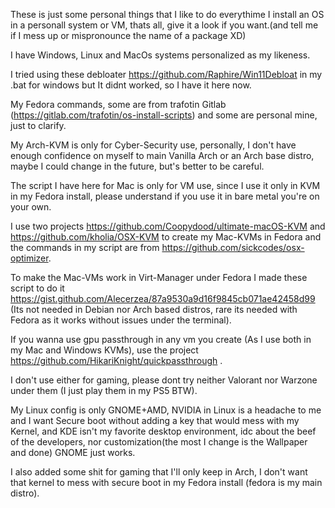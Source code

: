 These is just some personal things that I like to do everythime I install an OS in a personall system or VM, thats all, give it a look if you want.(and tell me if I mess up or mispronounce the name of a package XD)

I have Windows, Linux and MacOs systems personalized as my likeness.

I tried using these debloater https://github.com/Raphire/Win11Debloat in my .bat for windows but It didnt worked, so I have it here now.

My Fedora commands, some are from trafotin Gitlab (https://gitlab.com/trafotin/os-install-scripts) and some are personal mine, just to clarify.

My Arch-KVM is only for Cyber-Security use, personally, I don't have enough confidence on myself to main Vanilla Arch or an Arch base distro, maybe I could change in the future, but's better to be careful.

The script I have here for Mac is only for VM use, since I use it only in KVM in my Fedora install, please understand if you use it in bare metal you're on your own.

I use two projects https://github.com/Coopydood/ultimate-macOS-KVM and https://github.com/kholia/OSX-KVM to create my Mac-KVMs in Fedora and the commands in my script are from https://github.com/sickcodes/osx-optimizer.

To make the Mac-VMs work in Virt-Manager under Fedora I made these script to do it https://gist.github.com/Alecerzea/87a9530a9d16f9845cb071ae42458d99 (Its not needed in Debian nor Arch based distros, rare its needed with Fedora as it works without issues under the terminal).

If you wanna use gpu passthrough in any vm you create (As I use both in my Mac and Windows KVMs), use the project https://github.com/HikariKnight/quickpassthrough .

I don't use either for gaming, please dont try neither Valorant nor Warzone under them (I just play them in my PS5 BTW).

My Linux config is only GNOME+AMD, NVIDIA in Linux is a headache to me  and I want Secure boot without adding a key that would mess with my Kernel, and KDE isn't my favorite desktop environment, idc about the beef of the developers, nor customization(the most I change is the Wallpaper and done) GNOME just works.

I also added some shit for gaming that I'll only keep in Arch, I don't want that kernel to mess with secure boot in my Fedora install (fedora is my main distro).
